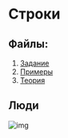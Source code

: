 # Строки

## Файлы:

1. [Задание](/items/inf1s/inf1/lab2/Laboratornaya_rabota_2_Stroki_VPR12.pdf)
2. [Примеры](/items/inf1s/inf1/lab2/Laboratornaya_rabota_2_Stroki_Primery.pdf)
3. [Теория](/items/inf1s/inf1/lab2/Laboratornaya_rabota_2_Stroki_Teoria.pdf)

## Люди

![img](https://i.ibb.co/LJ82fXQ/B5u-IVz6-Kcrg.jpg)
